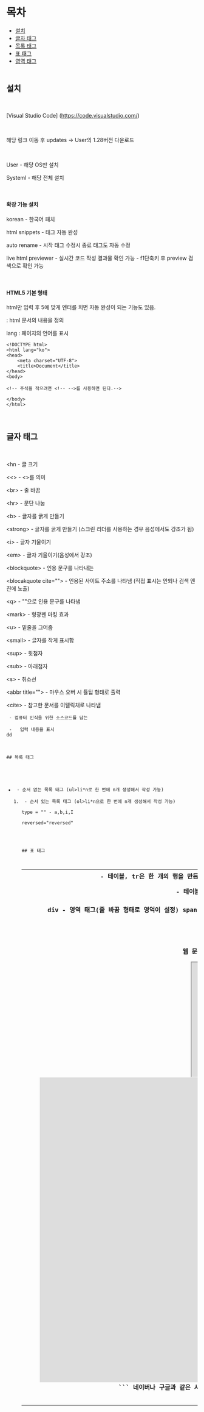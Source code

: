 목차
===============
* [설치](#설치) </br> 
* [글자 태그](#글자-태그) </br> 
* [목록 태그](#목록-태그) </br> 
* [표 태그](#표-태그) </br> 
* [영역 태그](#영역-태그) </br> </br> 

## 설치

</br> 

[Visual Studio Code] (https://code.visualstudio.com/)

</br> 

해당 링크 이동 후 updates -> User의 1.28버전 다운로드

</br> 

User - 해당 OS만 설치

Systeml - 해당 전체 설치

</br> 

#### 확장 기능 설치

korean - 한국어 패치

html snippets - 태그 자동 완성

auto rename - 시작 태그 수정시 종료 태그도 자동 수정

live html previewer - 실시간 코드 작성 결과물 확인 가능 - f1단축키 후 preview 검색으로 확인 가능

</br> 

#### HTML5 기본 형태

html만 입력 후 5에 맞게 엔터를 치면 자동 완성이 되는 기능도 있음.

<html> : html 문서의 내용을 정의

lang : 페이지의  언어를 표시

```html5
<!DOCTYPE html>
<html lang="ko">
<head>
    <meta charset="UTF-8">
    <title>Document</title>
</head>
<body>

<!-- 주석을 적으려면 <!-- -->를 사용하면 된다.-->
    
</body>
</html>
```

</br> 

## 글자 태그

</br> 

&lt;hn - 글 크기

&lt;&lt;&gt; - <>를 의미

&lt;br&gt; - 줄 바꿈

&lt;hr&gt; - 문단 나눔

&lt;b&gt; - 글자를 굵게 만들기

&lt;strong&gt; - 글자를 굵게 만들기 (스크린 리더를 사용하는 경우 음성에서도 강조가 됨)

&lt;i&gt; - 글자 기울이기

&lt;em&gt; - 글자 기울이기(음성에서 강조)

&lt;blockquote&gt; - 인용 문구를 나타내는 

&lt;blocakquote cite=""&gt; - 인용된 사이트 주소를 나탸냄 (직접 표시는 안되나 검색 엔진에 노출)

&lt;q&gt; - ""으로 인용 문구를 나타냄

&lt;mark&gt; - 형광펜 마킹 효과

&lt;u&gt; - 밑줄을 그어줌

&lt;small&gt; - 글자를 작게 표시함

&lt;sup&gt; - 윗첨자

&lt;sub&gt; - 아래첨자

&lt;s&gt; - 취소선

&lt;abbr title=""&gt; - 마우스 오버 시 튤팁 형태로 출력

&lt;cite&gt; - 참고한 문서를 이텔릭채로 나타냄

<pre><code> - 컴퓨터 인식을 위한 소스코드를 담는 

<kdb> -   입력 내용을 표시
dd
</br> 

## 목록 태그

</br> 

<ul><li> - 순서 없는 목록 태그 (ul>li*n로 한 번에 n개 생성해서 작성 가능)

<ol><li> - 순서 있는 목록 태그 (ol>li*n으로 한 번에 n개 생성해서 작성 가능)

type = "" - a,b,i,I

reversed="reversed"

</br> 

## 표 태그

<table><caption><tr><th> - 테이블, tr은 한 개의 행을 만듬, th는 한 개의 열을 만듬(가운데 정렬 및 굵게 표시됨), caption은 제목을 추가함

<figure><figcaption> - 테이블의 설명 혹은 img 설명에 사ㅛ용

<table><thead><tbody><tfoot> - 테이블의 구조를 설정

</br> 

## 영역 태그

</br> 

div - 영역 태그(줄 바꿈 형태로 영억이 설정)

span - 영역 태그(옆으로 영역이 설정됨)

iframe - 웹 문서 안에 다른 웹 페이지나 동영상을 추가하는 태그

</br> 

```html5
    <h3>iframe</h3>
    <p>웹 문서 안에 다른 웹 페이지를 추가하는 태그(inline 형식)</p>
    <iframe width="400" height="300" src="https://www.youtube.com/embed/yx7cCPUIe0c"></iframe>
    <br>
    <iframe width="1200px" height="800px" src="https://www.naver.com" frameborder="0"></iframe>
```

네이버나 구글과 같은 사이트는 페이지를 가져오는게 불가능한 듯. -> 메인 페이지들은 대부분이 거부됨

</br> 
